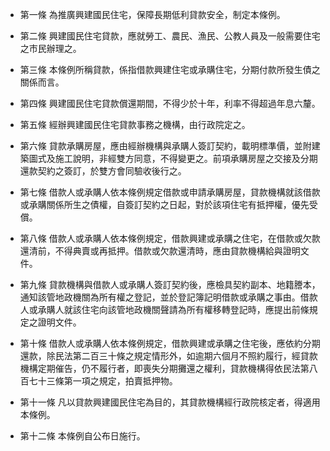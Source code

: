 * 第一條 為推廣興建國民住宅，保障長期低利貸款安全，制定本條例。

* 第二條 興建國民住宅貸款，應就勞工、農民、漁民、公教人員及一般需要住宅之市民辦理之。

* 第三條 本條例所稱貸款，係指借款興建住宅或承購住宅，分期付款所發生債之關係而言。

* 第四條 興建國民住宅貸款償還期間，不得少於十年，利率不得超過年息六釐。

* 第五條 經辦興建國民住宅貸款事務之機構，由行政院定之。

* 第六條 貸款承購房屋，應由經辦機構與承購人簽訂契約，載明標準價，並附建築圖式及施工說明，非經雙方同意，不得變更之。前項承購房屋之交接及分期還款契約之簽訂，於雙方會同驗收後行之。

* 第七條 借款人或承購人依本條例規定借款或申請承購房屋，貸款機構就該借款或承購關係所生之債權，自簽訂契約之日起，對於該項住宅有抵押權，優先受償。

* 第八條 借款人或承購人依本條例規定，借款興建或承購之住宅，在借款或欠款還清前，不得典賣或再抵押。借款或欠款還清時，應由貸款機構給與證明文件。

* 第九條 貸款機構與借款人或承購人簽訂契約後，應檢具契約副本、地籍謄本，通知該管地政機關為所有權之登記，並於登記簿記明借款或承購之事由。借款人或承購人就該住宅向該管地政機關聲請為所有權移轉登記時，應提出前條規定之證明文件。

* 第十條 借款人或承購人依本條例規定，借款興建或承購之住宅後，應依約分期還款，除民法第二百三十條之規定情形外，如逾期六個月不照約履行，經貸款機構定期催告，仍不履行者，即喪失分期攤還之權利，貸款機構得依民法第八百七十三條第一項之規定，拍賣抵押物。

* 第十一條 凡以貸款興建國民住宅為目的，其貸款機構經行政院核定者，得適用本條例。

* 第十二條 本條例自公布日施行。

